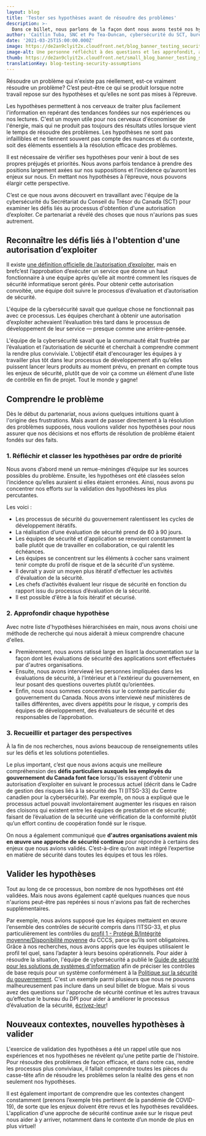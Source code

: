 ```yaml
---
layout: blog
title: 'Tester ses hypothèses avant de résoudre des problèmes'
description: >-
  Dans ce billet, nous parlons de la façon dont nous avons testé nos hypothèses avant de passer à la résolution des supposés problèmes touchant le processus pour l’obtention d’une autorisation d'exploiter. Nous présentons également quelques-unes des leçons inattendues tirées en cours de route.
author: 'Caitlin Tuba, SNC et Po Tea-Duncan, cybersécurité du SCT, bureau du DPI'
date: '2021-03-25T15:00:00.000Z'
image: https://de2an9clyit2x.cloudfront.net/blog_banner_testing_security_assumptions_946d799a9a.jpeg
image-alt: Une personne réfléchit à des questions et les approfondit, avant d'essayer d’y trouver des réponses.
thumb: https://de2an9clyit2x.cloudfront.net/small_blog_banner_testing_security_assumptions_946d799a9a.jpeg
translationKey: blog-testing-security-assumptions
---
```

Résoudre un problème qui n'existe pas réellement, est-ce vraiment résoudre un problème? C’est peut-être ce qui se produit lorsque notre travail repose sur des hypothèses et qu’elles ne sont pas mises à l’épreuve. 

Les hypothèses permettent à nos cerveaux de traiter plus facilement l'information en repérant des tendances fondées sur nos expériences ou nos lectures. C'est un moyen utile pour nos cerveaux d'économiser de l'énergie, mais qui ne produit pas toujours des résultats utiles lorsque vient le temps de résoudre des problèmes. Les hypothèses ne sont pas infaillibles et ne tiennent souvent pas compte des nuances et du contexte, soit des éléments essentiels à la résolution efficace des problèmes. 

Il est nécessaire de vérifier ses hypothèses pour venir à bout de ses propres préjugés et priorités. Nous avons parfois tendance à prendre des positions largement axées sur nos suppositions et l’incidence qu’auront les enjeux sur nous. En mettant nos hypothèses à l’épreuve, nous pouvons élargir cette perspective.

C’est ce que nous avons découvert en travaillant avec l'équipe de la cybersécurité du Secrétariat du Conseil du Trésor du Canada (SCT) pour examiner les défis liés au processus d'obtention d'une autorisation d’exploiter. Ce partenariat a révélé des choses que nous n'aurions pas sues autrement.

## Reconnaître les défis liés à l'obtention d'une autorisation d’exploiter

Il existe [une définition officielle de l’autorisation d’exploiter](https://cyber.gc.ca/fr/orientation/gestion-des-risques-lies-la-securite-des-ti-au-sein-du-gouvernement-du-canada-itse10033), mais en brefc’est l’approbation d’exécuter un service que donne un haut fonctionnaire à une équipe après qu’elle ait montré comment les risques de sécurité informatique seront gérés. Pour obtenir cette autorisation convoitée, une équipe doit suivre le processus d’évaluation et d’autorisation de sécurité.

L'équipe de la cybersécurité savait que quelque chose ne fonctionnait pas avec ce processus. Les équipes cherchant à obtenir une autorisation d’exploiter achevaient l’évaluation très tard dans le processus de développement de leur service — presque comme une arrière-pensée. 

L'équipe de la cybersécurité savait que la communauté était frustrée par l’évaluation et l’autorisation de sécurité et cherchait à comprendre comment la rendre plus conviviale. L'objectif était d'encourager les équipes à y travailler plus tôt dans leur processus de développement afin qu'elles puissent lancer leurs produits au moment prévu, en prenant en compte tous les enjeux de sécurité, plutôt que de voir ça comme un élément d’une liste de contrôle en fin de projet. Tout le monde y gagne! 

## Comprendre le problème
Dès le début du partenariat, nous avions quelques intuitions quant à l'origine des frustrations. Mais avant de passer directement à la résolution des problèmes supposés, nous voulions valider nos hypothèses pour nous assurer que nos décisions et nos efforts de résolution de problème étaient fondés sur des faits.

### 1. Réfléchir et classer les hypothèses par ordre de priorité
Nous avons d’abord mené un remue-méninges d’équipe sur les sources possibles du problème. Ensuite, les hypothèses ont été classées selon l’incidence qu’elles auraient si elles étaient erronées. Ainsi, nous avons pu concentrer nos efforts sur la validation des hypothèses les plus percutantes.

Les voici :

* Les processus de sécurité du gouvernement ralentissent les cycles de développement itératifs.
* La réalisation d’une évaluation de sécurité prend de 60 à 90 jours.
* Les équipes de sécurité et d'application se renvoient constamment la balle plutôt que de travailler en collaboration, ce qui ralentit les échéances. 
* Les équipes se concentrent sur les éléments à cocher sans vraiment tenir compte du profil de risque et de la sécurité d'un système. 
* Il devrait y avoir un moyen plus itératif d'effectuer les activités d'évaluation de la sécurité.
* Les chefs d’activités évaluent leur risque de sécurité en fonction du rapport issu du processus d’évaluation de la sécurité.
* Il est possible d'être à la fois itératif et sécurisé.

### 2. Approfondir chaque hypothèse
Avec notre liste d'hypothèses hiérarchisées en main, nous avons choisi une méthode de recherche qui nous aiderait à mieux comprendre chacune d'elles. 

* Premièrement, nous avons ratissé large en lisant la documentation sur la façon dont les évaluations de sécurité des applications sont effectuées par d'autres organisations. 
* Ensuite, nous avons interviewé les personnes impliquées dans les évaluations de sécurité, à l'intérieur et à l'extérieur du gouvernement, en leur posant des questions ouvertes plutôt qu’orientées. 
* Enfin, nous nous sommes concentrés sur le contexte particulier du gouvernement du Canada. Nous avons interviewé neuf ministères de tailles différentes, avec divers appétits pour le risque, y compris des équipes de développement, des évaluateurs de sécurité et des responsables de l’approbation.

### 3. Recueillir et partager des perspectives 

À la fin de nos recherches, nous avions beaucoup de renseignements utiles sur les défis et les solutions potentielles.

Le plus important, c’est que nous avions acquis une meilleure compréhension des **défis particuliers auxquels les employés du gouvernement du Canada font face** lorsqu'ils essayent d'obtenir une autorisation d’exploiter en suivant le processus actuel (décrit dans le Cadre de gestion des risques liés à la sécurité des TI [ITSG-33] du Centre canadien pour la cybersécurité). Par exemple, on nous a expliqué que le processus actuel pouvait involontairement augmenter les risques en raison des cloisons qui existent entre les équipes de prestation et de sécurité; faisant de l’évaluation de la sécurité une vérification de la conformité plutôt qu’un effort continu de coopération fondé sur le risque. 

On nous a également communiqué que **d'autres organisations avaient mis en œuvre une approche de sécurité continue** pour répondre à certains des enjeux que nous avions validés. C’est-à-dire qu’on avait intégré l’expertise en matière de sécurité dans toutes les équipes et tous les rôles.
## Valider les hypothèses

Tout au long de ce processus, bon nombre de nos hypothèses ont été validées. Mais nous avons également capté quelques nuances que nous n'aurions peut-être pas repérées si nous n'avions pas fait de recherches supplémentaires. 

Par exemple, nous avions supposé que les équipes mettaient en œuvre l’ensemble des contrôles de sécurité compris dans l’ITSG-33, et plus particulièrement les contrôles du [profil 1 - Protégé B/Intégrité moyenne/Disponibilité moyenne](https://cyber.gc.ca/sites/default/files/publications/itsg33-ann4a-1-fra.pdf) du CCCS, parce qu’ils sont obligatoires. 
Grâce à nos recherches, nous avons appris que les équipes utilisaient le profil tel quel, sans l’adapter à leurs besoins opérationnels. Pour aider à résoudre la situation, l'équipe de cybersécurité a publié le [Guide de sécurité pour les solutions de systèmes d'information](https://www.canada.ca/fr/gouvernement/systeme/gouvernement-numerique/innovations-gouvernementales-numeriques/services-informatique-nuage/guide-securite-solutions-systeme-information-nuage.html) afin de préciser les contrôles de base requis pour un système conformément à la [Politique sur la sécurité du gouvernement](https://www.tbs-sct.gc.ca/pol/doc-fra.aspx?id=16578). 
C'est un exemple parmi plusieurs que nous ne pouvons malheureusement pas inclure dans un seul billet de blogue. Mais si vous avez des questions sur l'approche de sécurité continue et les autres travaux qu’effectue le bureau du DPI pour aider à améliorer le processus d’évaluation de la sécurité, [écrivez-leur](mailto:zztbscybers@tbs-sct.gc.ca)!

## Nouveaux contextes, nouvelles hypothèses à valider

L'exercice de validation des hypothèses a été un rappel utile que nos expériences et nos hypothèses ne révèlent qu'une petite partie de l'histoire. Pour résoudre des problèmes de façon efficace, et dans notre cas, rendre les processus plus conviviaux, il fallait comprendre toutes les pièces du casse-tête afin de résoudre les problèmes selon la réalité des gens et non seulement nos hypothèses.

 Il est également important de comprendre que les contextes changent constamment (prenons l’exemple très pertinent de la pandémie de COVID-19), de sorte que les enjeux doivent être revus et les hypothèses revalidées. L'application d'une approche de sécurité continue axée sur le risque peut nous aider à y arriver, notamment dans le contexte d’un monde de plus en plus virtuel!
